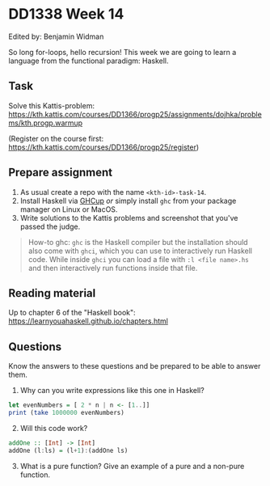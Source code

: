 # DD1338 Week 14
Edited by: Benjamin Widman

So long for-loops, hello recursion!
This week we are going to learn a language from the functional paradigm: Haskell.

## Task
Solve this Kattis-problem: https://kth.kattis.com/courses/DD1366/progp25/assignments/dojhka/problems/kth.progp.warmup

(Register on the course first: https://kth.kattis.com/courses/DD1366/progp25/register)

## Prepare assignment
1. As usual create a repo with the name `<kth-id>-task-14`.
2. Install Haskell via [GHCup](https://www.haskell.org/ghcup/) *or* simply install `ghc` from your package manager on Linux or MacOS.
3. Write solutions to the Kattis problems and screenshot that you've passed the judge.

> How-to ghc: `ghc` is the Haskell compiler but the installation should also come with `ghci`, which you can use to interactively run Haskell code. While inside `ghci` you can load a file with `:l <file name>.hs` and then interactively run functions inside that file.

## Reading material
Up to chapter 6 of the "Haskell book": https://learnyouahaskell.github.io/chapters.html

## Questions
Know the answers to these questions and be prepared to be able to answer them.

1. Why can you write expressions like this one in Haskell?
```haskell
let evenNumbers = [ 2 * n | n <- [1..]]
print (take 1000000 evenNumbers)
```

2. Will this code work?
```haskell
addOne :: [Int] -> [Int]
addOne (l:ls) = (l+1):(addOne ls)
```

3. What is a pure function? Give an example of a pure and a non-pure function.
